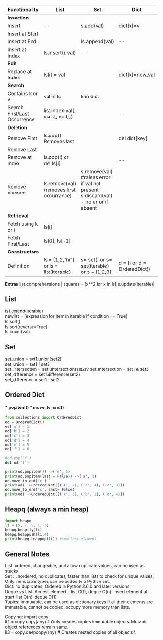 Functionality | List | Set | Dict |Deque
--|--|--|--|--
**Insertion**||||
Insert| --| s.add(val)| dict[k]=v|
Insert at Start||||q.appendleft("A")|
Insert at End || ls.append(val)|--|q.append("A")|
Insert at Index | ls.insert(i, val)|--||
**Edit**||||
Replace at Index | ls[i] = val||dict[k]=new_val||
**Search**|||
Contains k or v | val in ls| k in dict||
Search First/Last Occurrence | list.index(val[, start[, end]])| |--||
**Deletion**||||
Remove First| ls.pop() Removes last|| del dict[key]|q.popleft()|
Remove Last | |||q.pop()
Remove at index | ls.pop(i) or del ls[i]||--|
Remove element | ls.remove(val) (removes first occurrance)|s.remove(val) #raises error if val not present. s.discard(val) - no error if absent||
**Retrieval**|||
Fetch using k or i | ls[i]||
Fetch First/Last| ls[0], ls[-1] ||
**Constructors**||
Definition | ls = [1,2,"hi"] or ls = list(iterable)| s= set() or s= set(iterable) or s = {1,2,3}| d = {} or d = OrderedDict()
**Extras**
list comprehensions | squares = [x**2 for x in ls]|s.update(iterable)|

## List
ls1.extend(iterable) \
newlist = [expression for item in iterable if condition == True] \
ls.sort() \
ls.sort(reverse=True) \
ls.count(val)

## Set
set_union = set1.union(set2) \
set_union = set1 | set2 \
set_intersection = set1.intersection(set2)v
set_intersection = set1 & set2 \
set_difference = set1.difference(set2) \
set_difference = set1 - set2

## Ordered Dict
#### * popitem() * move_to_end()
```python
from collections import OrderedDict
od = OrderedDict()
od['a'] = 1
od['b'] = 2
od['c'] = 3
od['d'] = 4
od['e'] = 5
od['f'] = 6

#od.pop('f')
del od['f']
    
print(od.popitem()) ->('e', 5)
print(od.popitem(last = False)) ->('a', 1)
od.move_to_end('c')
print(od) ->OrderedDict([('b', 2), ('d', 4), ('c', 3)])
od.move_to_end('c', last= False)
print(od) ->OrderedDict([('c', 3), ('b', 2), ('d', 4)])
```

## Heapq (always a min heap)
```python
import heapq
li = [5, 7, 9, 1, 3]
heapq.heapify(li)
heapq.heappush(li,4)
print(heapq.heappop(li)) #smallest element
```

## General Notes
List: ordered, changeable, and allow duplicate values, can be used as stacks \
Set : unordered, no duplicates, faster than lists to check for unique values, Only immutable types can be added to a Python set. \
Dict: no duplicates, Ordered in Python 3.6.0 and later versions \
Deque vs List: Access element - list O(1), deque O(n). Insert element at start: list O(n), deque O(1) \
Tuples: immutable, can be used as dictionary keys if all their elements are immutable, cannot be copied, occupy more memory than lists.

Copying: 
import copy \
li2 = copy.copy(any) # Only creates copies immutable objects. Mutable object references remain same. \
li3 = copy.deepcopy(any) # Creates nested copies of all objects \

